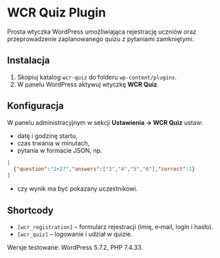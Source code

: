 # WCR Quiz Plugin

Prosta wtyczka WordPress umożliwiająca rejestrację uczniów oraz przeprowadzenie zaplanowanego quizu z pytaniami zamkniętymi.

## Instalacja
1. Skopiuj katalog `wcr-quiz` do folderu `wp-content/plugins`.
2. W panelu WordPress aktywuj wtyczkę **WCR Quiz**.

## Konfiguracja
W panelu administracyjnym w sekcji **Ustawienia → WCR Quiz** ustaw:
- datę i godzinę startu,
- czas trwania w minutach,
- pytania w formacie JSON, np.
```json
[
  {"question":"2+2?","answers":["3","4","5","6"],"correct":1}
]
```
- czy wynik ma być pokazany uczestnikowi.

## Shortcody
- `[wcr_registration]` – formularz rejestracji (imię, e‑mail, login i hasło).
- `[wcr_quiz]` – logowanie i udział w quizie.

Wersje testowane: WordPress 5.7.2, PHP 7.4.33.
